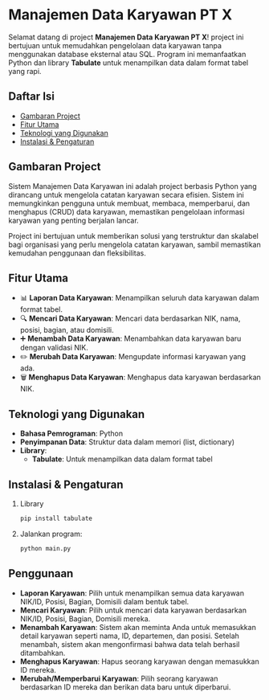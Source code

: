# Manajemen Data Karyawan PT X

Selamat datang di project **Manajemen Data Karyawan PT X**! project ini bertujuan untuk memudahkan pengelolaan data karyawan tanpa menggunakan database eksternal atau SQL. Program ini memanfaatkan Python dan library **Tabulate** untuk menampilkan data dalam format tabel yang rapi.

## Daftar Isi
- [Gambaran Project](#gambaran-project)
- [Fitur Utama](#fitur-utama)
- [Teknologi yang Digunakan](#teknologi-yang-digunakan)
- [Instalasi & Pengaturan](#instalasi--pengaturan)

## Gambaran Project
Sistem Manajemen Data Karyawan ini adalah project berbasis Python yang dirancang untuk mengelola catatan karyawan secara efisien. Sistem ini memungkinkan pengguna untuk membuat, membaca, memperbarui, dan menghapus (CRUD) data karyawan, memastikan pengelolaan informasi karyawan yang penting berjalan lancar.

Project ini bertujuan untuk memberikan solusi yang terstruktur dan skalabel bagi organisasi yang perlu mengelola catatan karyawan, sambil memastikan kemudahan penggunaan dan fleksibilitas.

## Fitur Utama
- 📊 **Laporan Data Karyawan**: Menampilkan seluruh data karyawan dalam format tabel.
- 🔍 **Mencari Data Karyawan**: Mencari data berdasarkan NIK, nama, posisi, bagian, atau domisili.
- ➕ **Menambah Data Karyawan**: Menambahkan data karyawan baru dengan validasi NIK.
- ✏️ **Merubah Data Karyawan**: Mengupdate informasi karyawan yang ada.
- 🗑️ **Menghapus Data Karyawan**: Menghapus data karyawan berdasarkan NIK.
  
## Teknologi yang Digunakan
- **Bahasa Pemrograman**: Python
- **Penyimpanan Data**: Struktur data dalam memori (list, dictionary)
- **Library**:
  - **Tabulate**: Untuk menampilkan data dalam format tabel

## Instalasi & Pengaturan
1. Library
   ```bash
   pip install tabulate
2. Jalankan program:
    ```bash
   python main.py

## Penggunaan

- **Laporan Karyawan**:
Pilih untuk menampilkan semua data karyawan NIK/ID, Posisi, Bagian, Domisili dalam bentuk tabel.
- **Mencari Karyawan**:
Pilih untuk mencari data karyawan berdasarkan NIK/ID, Posisi, Bagian, Domisili mereka.
- **Menambah Karyawan**:
Sistem akan meminta Anda untuk memasukkan detail karyawan seperti nama, ID, departemen, dan posisi.
Setelah menambah, sistem akan mengonfirmasi bahwa data telah berhasil ditambahkan.
- **Menghapus Karyawan**:
Hapus seorang karyawan dengan memasukkan ID mereka.
- **Merubah/Memperbarui Karyawan**:
Pilih seorang karyawan berdasarkan ID mereka dan berikan data baru untuk diperbarui.


